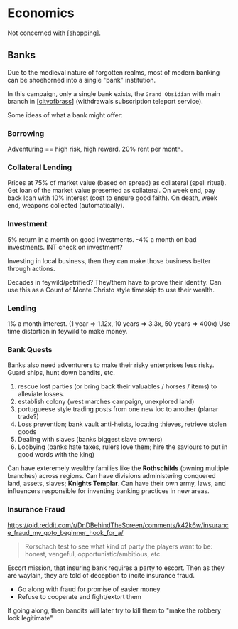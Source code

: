 # Economics
Not concerned with [[shopping]].

## Banks
Due to the medieval nature of forgotten realms, most of modern banking can be shoehorned into a single "bank" institution.

In this campaign, only a single bank exists, the `Grand Obsidian` with main branch in [[cityofbrass]] (withdrawals subscription teleport service).

Some ideas of what a bank might offer:

### Borrowing
Adventuring == high risk, high reward.
20% rent per month.

### Collateral Lending
Prices at 75% of market value (based on spread) as collateral (spell ritual).
Get loan of the market value presented as collateral.
On week end, pay back loan with 10% interest (cost to ensure good faith).
On death, week end, weapons collected (automatically).

### Investment
5% return in a month on good investments.
-4% a month on bad investments.
INT check on investment?

Investing in local business, then they can make those business better through actions.

Decades in feywild/petrified? They/them have to prove their identity.
Can use this as a Count of Monte Christo style timeskip to use their wealth.

### Lending
1% a month interest. (1 year => 1.12x, 10 years => 3.3x, 50 years => 400x)
Use time distortion in feywild to make money.

### Bank Quests
Banks also need adventurers to make their risky enterprises less risky. Guard ships, hunt down bandits, etc.
1. rescue lost parties (or bring back their valuables / horses / items) to alleviate losses.
2. establish colony (west marches campaign, unexplored land)
3. portugueese style trading posts from one new loc to another (planar trade?)
4. Loss prevention; bank vault anti-heists, locating thieves, retrieve stolen goods
5. Dealing with slaves (banks biggest slave owners)
6. Lobbying (banks hate taxes, rulers love them; hire the saviours to put in good words with the king)

Can have exteremely wealthy families like the **Rothschilds** (owning multiple branches) across regions.
Can have divisions administering conquered land, assets, slaves; **Knights Templar**. Can have their own army, laws, and influencers responsible for inventing banking practices in new areas.

### Insurance Fraud
https://old.reddit.com/r/DnDBehindTheScreen/comments/k42k6w/insurance_fraud_my_goto_beginner_hook_for_a/
> Rorschach test to see what kind of party the players want to be: honest, vengeful, opportunistic/ambitious, etc.

Escort mission, that insuring bank requires a party to escort.
Then as they are waylain, they are told of deception to incite insurance fraud.
- Go along with fraud for promise of easier money
- Refuse to cooperate and fight/extort them

If going along, then bandits will later try to kill them to "make the robbery look legitimate"

[//begin]: # "Autogenerated link references for markdown compatibility"
[shopping]: shopping "Shopping"
[cityofbrass]: ../planar/cityofbrass "City of Brass"
[//end]: # "Autogenerated link references"
